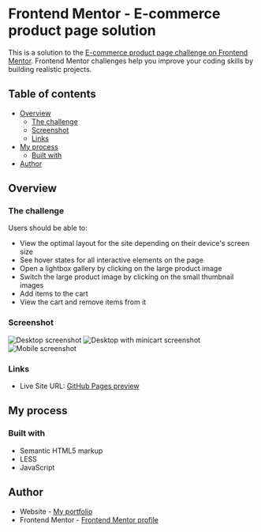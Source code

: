 # Frontend Mentor - E-commerce product page solution

This is a solution to the [E-commerce product page challenge on Frontend Mentor](https://www.frontendmentor.io/challenges/ecommerce-product-page-UPsZ9MJp6). Frontend Mentor challenges help you improve your coding skills by building realistic projects.

## Table of contents

- [Overview](#overview)
  - [The challenge](#the-challenge)
  - [Screenshot](#screenshot)
  - [Links](#links)
- [My process](#my-process)
  - [Built with](#built-with)
- [Author](#author)

## Overview

### The challenge

Users should be able to:

- View the optimal layout for the site depending on their device's screen size
- See hover states for all interactive elements on the page
- Open a lightbox gallery by clicking on the large product image
- Switch the large product image by clicking on the small thumbnail images
- Add items to the cart
- View the cart and remove items from it

### Screenshot

![Desktop screenshot](.images/screenshot_desktop.png)
![Desktop with minicart screenshot](.images/screenshot_desktop_2.png)
![Mobile screenshot](.images/screenshot_mobile.png)

### Links

- Live Site URL: [GitHub Pages preview](https://silvijaprozinger.github.io/ecommerce-product-page/)

## My process

### Built with

- Semantic HTML5 markup
- LESS 
- JavaScript

## Author

- Website - [My portfolio](https://silvijaprozinger.github.io/Portfolio/)
- Frontend Mentor - [Frontend Mentor profile](https://www.frontendmentor.io/profile/SilvijaProzinger)




